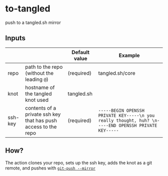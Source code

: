 # to-tangled
push to a tangled.sh mirror

## Inputs

| | | Default value | Example |
|--|--|--|--|
| repo | path to the repo (without the leading `@`) | (required) | tangled.sh/core
| knot | hostname of the tangled knot used | tangled.sh | 
| ssh-key | contents of a private ssh key that has push access to the repo | (required) | `-----BEGIN OPENSSH PRIVATE KEY-----\n you really thought, huh? \n-----END OPENSSH PRIVATE KEY-----`

## How?

The action clones your repo, sets up the ssh key, adds the knot as a git remote, and pushes with [`git-push --mirror`](https://man.archlinux.org/man/git-push.1#:~:text=refs/heads/foo%20doesn%E2%80%99t%20exist.-,%2D%2Dmirror,-Instead%20of%20naming)

